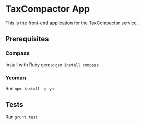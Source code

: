 # TaxCompactor App

This is the front-end application for the TaxCompactor service.

## Prerequisites

### Compass

Install with Ruby gems: ```gem install compass```

### Yeoman

Run ```npm install -g yo```

## Tests

Run ```grunt test```
